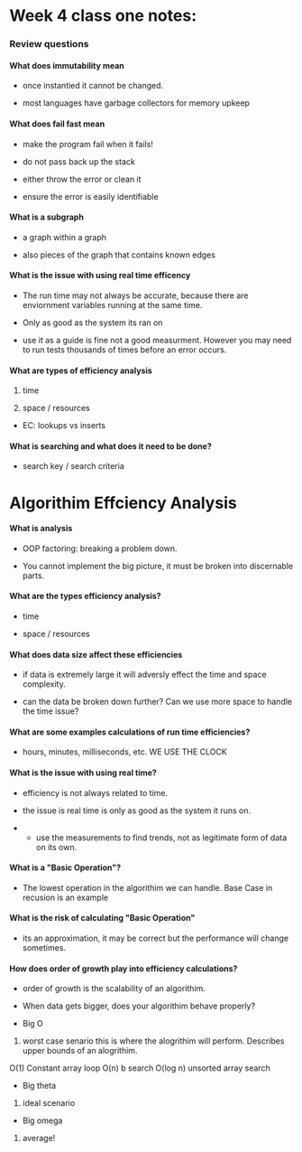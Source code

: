 # Week 4 class one notes:

### Review questions

#### What does immutability mean

- once instantied it cannot be changed. 

- most languages have garbage collectors for memory upkeep

#### What does fail fast mean

- make the program fail when it fails!

- do not pass back up the stack

- either throw the error or clean it 

- ensure the error is easily identifiable 

#### What is a subgraph

- a graph within a graph

- also pieces of the graph that contains known edges

#### What is the issue with using real time efficency 

- The run time may not always be accurate, because there are enviornment variables running at the same time. 

- Only as good as the system its ran on 

- use it as a guide is fine not a good measurment. However you may need to run tests thousands of times before an error occurs. 

#### What are types of efficiency analysis

1. time

2. space / resources

- EC: lookups vs inserts

#### What is searching and what does it need to be done? 

- search key / search criteria 

# Algorithim Effciency Analysis

#### What is analysis

- OOP factoring: breaking a problem down. 

- You cannot implement the big picture, it must be broken into discernable parts. 

#### What are the types efficiency analysis?

- time 

- space / resources

#### What does data size affect these efficiencies 

- if data is extremely large it will adversly effect the time and space complexity. 

- can the data be broken down further? Can we use more space to handle the time issue? 

#### What are some examples calculations of run time efficiencies? 

- hours, minutes, milliseconds, etc. WE USE THE CLOCK

#### What is the issue with using real time? 

- efficiency is not always related to time.

- the issue is real time is only as good as the system it runs on. 

- - use the measurements to find trends, not as  legitimate form of data on its own. 

#### What is a "Basic Operation"? 

- The lowest operation in the algorithim we can handle. Base Case in recusion is an example

#### What is the risk of calculating "Basic Operation" 

- its an approximation, it may be correct but the performance will change sometimes. 

#### How does order of growth play into efficiency calculations? 

- order of growth is the scalability of an algorithim. 

- When data gets bigger, does your algorithim behave properly? 

- Big O
 1. worst case senario this is where the alogrithim will perform. Describes upper bounds of an alogrithim.

O(1) Constant array loop
O(n) b search
O(log n) unsorted array search 

- Big theta
1. ideal scenario 

- Big omega 
1. average!  